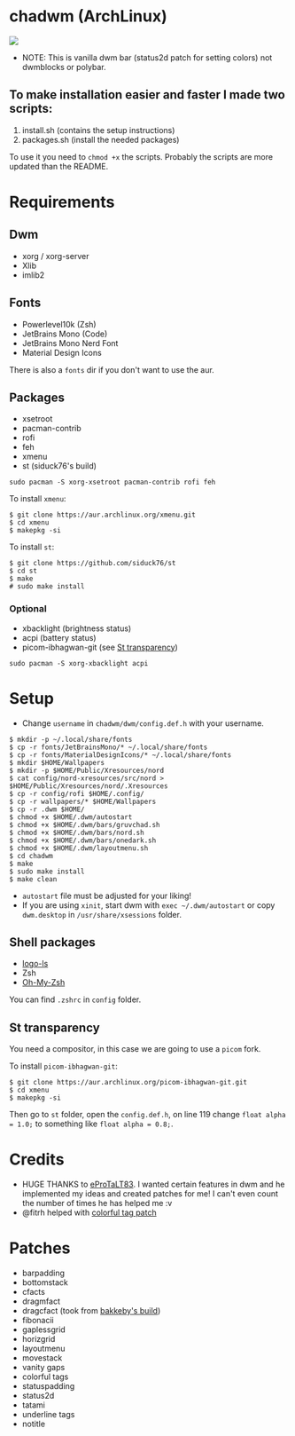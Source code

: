 # chadwm (ArchLinux)

<img src="https://github.com/siduck76/chadwm/blob/screenshots/screenshots/col_layout.png">

- NOTE: This is vanilla dwm bar (status2d patch for setting colors) not dwmblocks or polybar.

## To make installation easier and faster I made two scripts:

1. install.sh (contains the setup instructions)
2. packages.sh (install the needed packages)

To use it you need to ```chmod +x``` the scripts. Probably the scripts are more updated than the README.

# Requirements

## Dwm

- xorg / xorg-server
- Xlib
- imlib2

## Fonts

- Powerlevel10k (Zsh)
- JetBrains Mono (Code)
- JetBrains Mono Nerd Font
- Material Design Icons

There is also a ```fonts``` dir if you don't want to use the aur.

## Packages

- xsetroot
- pacman-contrib
- rofi
- feh
- xmenu
- st (siduck76's build)

```
sudo pacman -S xorg-xsetroot pacman-contrib rofi feh
```

To install ```xmenu```:
```
$ git clone https://aur.archlinux.org/xmenu.git
$ cd xmenu
$ makepkg -si
```

To install ```st```:
```
$ git clone https://github.com/siduck76/st
$ cd st
$ make
# sudo make install
```

### Optional

- xbacklight (brightness status)
- acpi (battery status)
- picom-ibhagwan-git (see [St transparency](#st-transparency))

```
sudo pacman -S xorg-xbacklight acpi
```

# Setup

- Change ```username``` in ```chadwm/dwm/config.def.h``` with your username.

```
$ mkdir -p ~/.local/share/fonts
$ cp -r fonts/JetBrainsMono/* ~/.local/share/fonts
$ cp -r fonts/MaterialDesignIcons/* ~/.local/share/fonts
$ mkdir $HOME/Wallpapers
$ mkdir -p $HOME/Public/Xresources/nord
$ cat config/nord-xresources/src/nord > $HOME/Public/Xresources/nord/.Xresources
$ cp -r config/rofi $HOME/.config/
$ cp -r wallpapers/* $HOME/Wallpapers
$ cp -r .dwm $HOME/
$ chmod +x $HOME/.dwm/autostart
$ chmod +x $HOME/.dwm/bars/gruvchad.sh
$ chmod +x $HOME/.dwm/bars/nord.sh
$ chmod +x $HOME/.dwm/bars/onedark.sh
$ chmod +x $HOME/.dwm/layoutmenu.sh
$ cd chadwm
$ make
$ sudo make install
$ make clean
```

- ```autostart``` file must be adjusted for your liking!
- If you are using ```xinit```, start dwm with ```exec ~/.dwm/autostart``` or copy ```dwm.desktop``` in ```/usr/share/xsessions``` folder.

## Shell packages

- [logo-ls](https://github.com/Yash-Handa/logo-ls)
- Zsh
- [Oh-My-Zsh](https://github.com/ohmyzsh/ohmyzsh)

You can find ```.zshrc``` in ```config``` folder.

## St transparency

You need a compositor, in this case we are going to use a ```picom``` fork.

To install ```picom-ibhagwan-git```:
```
$ git clone https://aur.archlinux.org/picom-ibhagwan-git.git
$ cd xmenu
$ makepkg -si
```

Then go to ```st``` folder, open the ```config.def.h```, on line 119 change ```float alpha = 1.0;``` to something like ```float alpha = 0.8;```.

# Credits 

- HUGE THANKS to [eProTaLT83](https://www.reddit.com/user/eProTaLT83). I wanted certain features in dwm and he implemented my ideas and created patches for me! I can't even count the number of times he has helped me :v
- @fitrh helped with [colorful tag patch](https://github.com/fitrh/dwm/issues/1)

# Patches

- barpadding 
- bottomstack
- cfacts
- dragmfact 
- dragcfact (took from [bakkeby's build](https://github.com/bakkeby/dwm-flexipatch))
- fibonacii
- gaplessgrid
- horizgrid
- layoutmenu 
- movestack 
- vanity gaps
- colorful tags
- statuspadding 
- status2d
- tatami 
- underline tags
- notitle

